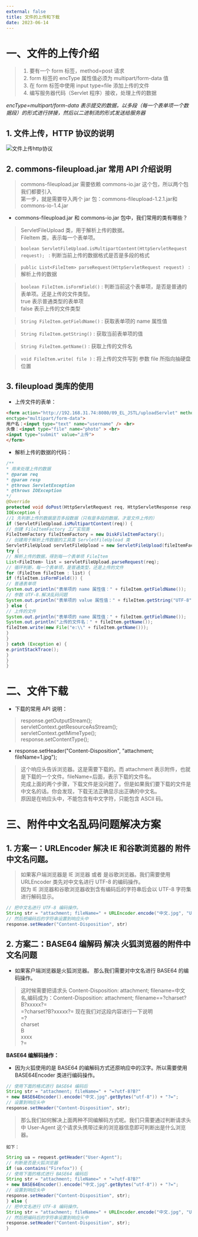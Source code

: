 ```yaml
---
external: false
title: 文件的上传和下载
date: 2023-06-14
---
```


# 一、文件的上传介绍

> 1. 要有一个 form 标签，method=post 请求                                              
> 2. form 标签的 encType 属性值必须为 multipart/form-data 值                                            
> 3. 在 form 标签中使用 input type=file 添加上传的文件                                                                   
> 4. 编写服务器代码（Servlet 程序）接收，处理上传的数据                                    

*encType=multipart/form-data 表示提交的数据，以多段（每一个表单项一个数据段）的形式进行拼接，然后以二进制流的形式发送给服务器*


## 1. 文件上传，HTTP 协议的说明

![文件上传http协议](/assets/文件上传和下载/文件上传http协议.png)

## 2. commons-fileupload.jar 常用 API 介绍说明

> commons-fileupload.jar 需要依赖 commons-io.jar 这个包，所以两个包我们都要引入                                                           
> 第一步，就是需要导入两个 jar 包：commons-fileupload-1.2.1.jar和commons-io-1.4.jar                          

- commons-fileupload.jar 和 commons-io.jar 包中，我们常用的类有哪些？

> ServletFileUpload 类，用于解析上传的数据。                               
> FileItem 类，表示每一个表单项。                                    

> `boolean ServletFileUpload.isMultipartContent(HttpServletRequest request); ` : 判断当前上传的数据格式是否是多段的格式                                       

> `public List<FileItem> parseRequest(HttpServletRequest request) ` : 解析上传的数据                        

> `boolean FileItem.isFormField()` : 判断当前这个表单项，是否是普通的表单项。还是上传的文件类型。                       
> true 表示普通类型的表单项                            
> false 表示上传的文件类型                  

> `String FileItem.getFieldName()` : 获取表单项的 name 属性值                         

> `String FileItem.getString()` : 获取当前表单项的值                     

> `String FileItem.getName()` : 获取上传的文件名                           

> `void FileItem.write( file )` : 将上传的文件写到 参数 file 所指向抽硬盘位置                    

## 3. fileupload 类库的使用

- 上传文件的表单：

```html
<form action="http://192.168.31.74:8080/09_EL_JSTL/uploadServlet" method="post"
enctype="multipart/form-data">
用户名：<input type="text" name="username" /> <br>
头像：<input type="file" name="photo" > <br>
<input type="submit" value="上传">
</form>
```

- 解析上传的数据的代码：

```java
/**
* 用来处理上传的数据
* @param req
* @param resp
* @throws ServletException
* @throws IOException
*/
@Override
protected void doPost(HttpServletRequest req, HttpServletResponse resp) throws ServletException,
IOException {
//1 先判断上传的数据是否多段数据（只有是多段的数据，才是文件上传的）
if (ServletFileUpload.isMultipartContent(req)) {
// 创建 FileItemFactory 工厂实现类
FileItemFactory fileItemFactory = new DiskFileItemFactory();
// 创建用于解析上传数据的工具类 ServletFileUpload 类
ServletFileUpload servletFileUpload = new ServletFileUpload(fileItemFactory);
try {
// 解析上传的数据，得到每一个表单项 FileItem
List<FileItem> list = servletFileUpload.parseRequest(req);
// 循环判断，每一个表单项，是普通类型，还是上传的文件
for (FileItem fileItem : list) {
if (fileItem.isFormField()) {
// 普通表单项
System.out.println("表单项的 name 属性值：" + fileItem.getFieldName());
// 参数 UTF-8.解决乱码问题
System.out.println("表单项的 value 属性值：" + fileItem.getString("UTF-8"));
} else {
// 上传的文件
System.out.println("表单项的 name 属性值：" + fileItem.getFieldName());
System.out.println("上传的文件名：" + fileItem.getName());
fileItem.write(new File("e:\\" + fileItem.getName()));
}
}
} catch (Exception e) {
e.printStackTrace();
}
}
}
```

# 二、文件下载

- 下载的常用 API 说明：

> response.getOutputStream();                               
> servletContext.getResourceAsStream();                                       
> servletContext.getMimeType();                              
> response.setContentType();                             

- response.setHeader("Content-Disposition", "attachment; fileName=1.jpg");

> 这个响应头告诉浏览器。这是需要下载的。而 attachment 表示附件，也就是下载的一个文件。fileName=后面，表示下载的文件名。                                
> 完成上面的两个步骤，下载文件是没问题了。但是如果我们要下载的文件是中文名的话。你会发现，下载无法正确显示出正确的中文名。                                       
> 原因是在响应头中，不能包含有中文字符，只能包含 ASCII 码。                              

# 三、附件中文名乱码问题解决方案

## 1. 方案一：URLEncoder 解决 IE 和谷歌浏览器的 附件中文名问题。                                     

> 如果客户端浏览器是 IE 浏览器 或者 是谷歌浏览器。我们需要使用 URLEncoder 类先对中文名进行 UTF-8 的编码操作。                                                
> 因为 IE 浏览器和谷歌浏览器收到含有编码后的字符串后会以 UTF-8 字符集进行解码显示。                            

```java
// 把中文名进行 UTF-8 编码操作。
String str = "attachment; fileName=" + URLEncoder.encode("中文.jpg", "UTF-8");
// 然后把编码后的字符串设置到响应头中
response.setHeader("Content-Disposition", str)
```

## 2. 方案二：BASE64 编解码 解决 火狐浏览器的附件中文名问题                            

- 如果客户端浏览器是火狐浏览器。 那么我们需要对中文名进行 BASE64 的编码操作。

> 这时候需要把请求头 Content-Disposition: attachment; filename=中文名,编码成为：Content-Disposition: attachment; filename==?charset?B?xxxxx?=             
> =?charset?B?xxxxx?= 现在我们对这段内容进行一下说明                                            
> =?                                       
> charset                                                          
> B                                                           
> xxxx                                             
> ?=                                              

**BASE64 编解码操作：**

- 因为火狐使用的是 BASE64 的编解码方式还原响应中的汉字。所以需要使用 BASE64Encoder 类进行编码操作。       

```java
// 使用下面的格式进行 BASE64 编码后
String str = "attachment; fileName=" + "=?utf-8?B?"
+ new BASE64Encoder().encode("中文.jpg".getBytes("utf-8")) + "?=";
// 设置到响应头中
response.setHeader("Content-Disposition", str);
```

> 那么我们如何解决上面两种不同编解码方式呢。我们只需要通过判断请求头中 User-Agent 这个请求头携带过来的浏览器信息即可判断出是什么浏览器。                     

`如下：`

```java
String ua = request.getHeader("User-Agent");
// 判断是否是火狐浏览器
if (ua.contains("Firefox")) {
// 使用下面的格式进行 BASE64 编码后
String str = "attachment; fileName=" + "=?utf-8?B?"
+ new BASE64Encoder().encode("中文.jpg".getBytes("utf-8")) + "?=";
// 设置到响应头中
response.setHeader("Content-Disposition", str);
} else {
// 把中文名进行 UTF-8 编码操作。
String str = "attachment; fileName=" + URLEncoder.encode("中文.jpg", "UTF-8");
// 然后把编码后的字符串设置到响应头中
response.setHeader("Content-Disposition", str);
}
```






